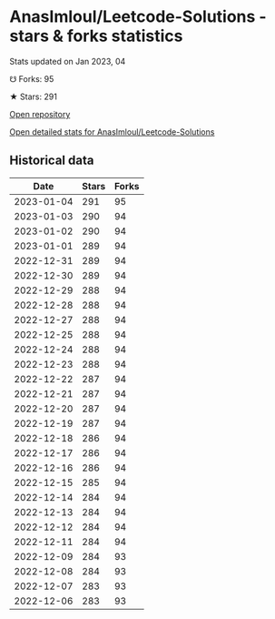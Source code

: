 # AnasImloul/Leetcode-Solutions - stars & forks statistics

Stats updated on Jan 2023, 04

☋ Forks: 95

★ Stars: 291

[Open repository](https://github.com/AnasImloul/Leetcode-Solutions)

[Open detailed stats for AnasImloul/Leetcode-Solutions](https://reviewgithub.com/rep/AnasImloul/Leetcode-Solutions)

## Historical data
| Date | Stars | Forks |
|------|-------|-------|
| 2023-01-04 | 291 | 95 | 
| 2023-01-03 | 290 | 94 | 
| 2023-01-02 | 290 | 94 | 
| 2023-01-01 | 289 | 94 | 
| 2022-12-31 | 289 | 94 | 
| 2022-12-30 | 289 | 94 | 
| 2022-12-29 | 288 | 94 | 
| 2022-12-28 | 288 | 94 | 
| 2022-12-27 | 288 | 94 | 
| 2022-12-25 | 288 | 94 | 
| 2022-12-24 | 288 | 94 | 
| 2022-12-23 | 288 | 94 | 
| 2022-12-22 | 287 | 94 | 
| 2022-12-21 | 287 | 94 | 
| 2022-12-20 | 287 | 94 | 
| 2022-12-19 | 287 | 94 | 
| 2022-12-18 | 286 | 94 | 
| 2022-12-17 | 286 | 94 | 
| 2022-12-16 | 286 | 94 | 
| 2022-12-15 | 285 | 94 | 
| 2022-12-14 | 284 | 94 | 
| 2022-12-13 | 284 | 94 | 
| 2022-12-12 | 284 | 94 | 
| 2022-12-11 | 284 | 94 | 
| 2022-12-09 | 284 | 93 | 
| 2022-12-08 | 284 | 93 | 
| 2022-12-07 | 283 | 93 | 
| 2022-12-06 | 283 | 93 | 

